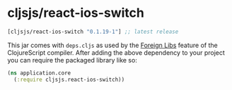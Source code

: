 # cljsjs/react-ios-switch

[](dependency)
```clojure
[cljsjs/react-ios-switch "0.1.19-1"] ;; latest release
```
[](/dependency)

This jar comes with `deps.cljs` as used by the [Foreign Libs][flibs] feature
of the ClojureScript compiler. After adding the above dependency to your project
you can require the packaged library like so:

```clojure
(ns application.core
  (:require cljsjs.react-ios-switch))
```

[flibs]: https://clojurescript.org/reference/packaging-foreign-deps
